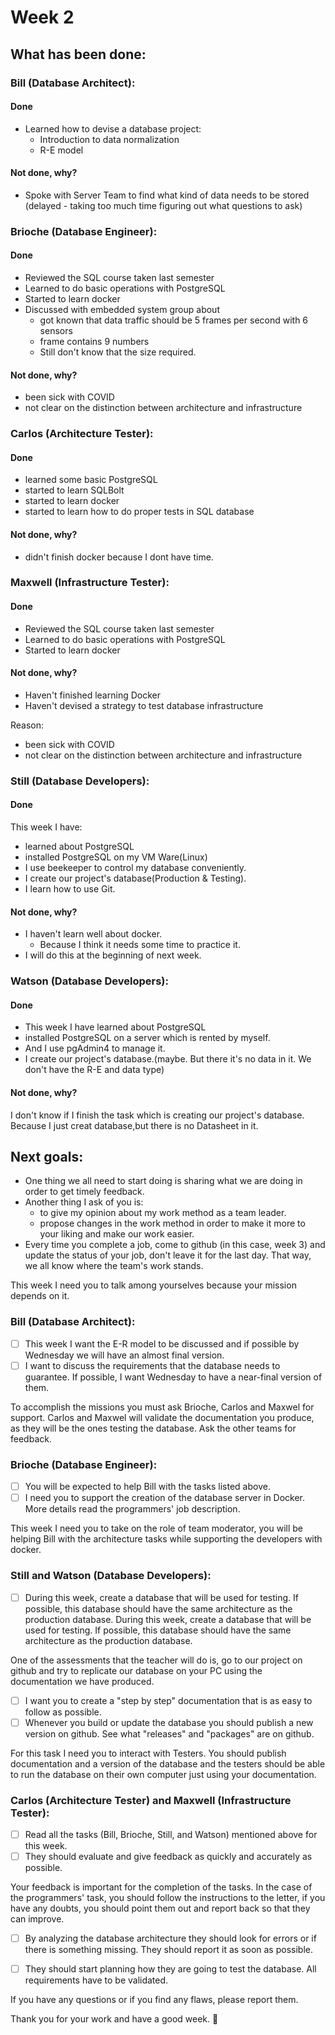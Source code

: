 # Week 2

## What has been done:

### Bill (Database Architect):

#### Done
- Learned how to devise a database project:
  - Introduction to data normalization
  - R-E model

#### Not done, why?
- Spoke with Server Team to find what kind of data needs to be stored (delayed - taking too much time figuring out what questions to ask)


### Brioche (Database Engineer):

#### Done
- Reviewed the SQL course taken last semester
- Learned to do basic operations with PostgreSQL
- Started to learn docker
- Discussed with embedded system group about  
  - got known that data traffic should be 5 frames per second with 6 sensors
  - frame contains 9 numbers
  - Still don't know that the size required.

#### Not done, why?
- been sick with COVID
- not clear on the distinction between architecture and infrastructure

### Carlos (Architecture Tester):

#### Done
- learned some basic PostgreSQL
- started to learn SQLBolt
- started to learn docker
- started to learn how to do proper tests in SQL database

#### Not done, why?
- didn't finish docker because I dont have time.


### Maxwell (Infrastructure Tester):

#### Done
- Reviewed the SQL course taken last semester
- Learned to do basic operations with PostgreSQL
- Started to learn docker

#### Not done, why?
- Haven't finished learning Docker
- Haven't devised a strategy to test database infrastructure

Reason: 
  - been sick with COVID
  - not clear on the distinction between architecture and infrastructure

### Still (Database Developers):

#### Done
This week I have:
- learned about PostgreSQL
- installed PostgreSQL on my VM Ware(Linux)
- I use beekeeper to control my database conveniently. 
- I create our project's database(Production & Testing). 
- I learn how to use Git.

#### Not done, why?
- I haven't learn well about docker. 
  - Because I think it needs some time to practice it.
- I will do this at the beginning of next week.

### Watson  (Database Developers):

#### Done
- This week I have learned about PostgreSQL
- installed PostgreSQL on a server which is rented by myself. 
- And I use pgAdmin4 to manage it.
- I create our project's database.(maybe. But there it's no data in it. We don't have the R-E and data type)

#### Not done, why?
I don't know if I finish the task which is creating our project's database. Because I just creat database,but there is no Datasheet in it.


## Next goals:

- One thing we all need to start doing is sharing what we are doing in order to get timely feedback.
- Another thing I ask of you is: 
  - to give my opinion about my work method as a team leader.
  - propose changes in the work method in order to make it more to your liking and make our work easier. 
- Every time you complete a job, come to github (in this case, week 3) and update the status of your job,
 don't leave it for the last day. That way, we all know where the team's work stands.

This week I need you to talk among yourselves because your mission depends on it.

### Bill (Database Architect):

- [ ] This week I want the E-R model to be discussed and if possible by Wednesday we will have an almost final version. 
- [ ] I want to discuss the requirements that the database needs to guarantee. If possible, I want Wednesday to have a near-final version of them.

To accomplish the missions you must ask Brioche, Carlos and Maxwel for support. 
Carlos and Maxwel will validate the documentation you produce, as they will be 
the ones testing the database. Ask the other teams for feedback.

### Brioche (Database Engineer):

- [ ] You will be expected to help Bill with the tasks listed above. 
- [ ] I need you to support the creation of the database server in Docker. More details read the programmers' job description. 

This week I need you to take on the role of team moderator, you will be helping Bill with the architecture tasks while supporting the developers with docker. 


### Still and Watson (Database Developers):

- [ ] During this week, create a database that will be used for testing. If possible, this database should have the same architecture as the production database. During this week, create a database that will be used for testing. If possible, this database should have the same architecture as the production database. 

One of the assessments that the teacher will do is, go to our project on github and try to replicate our database on your PC using the documentation we have produced. 

- [ ] I want you to create a "step by step" documentation that is as easy to follow as possible. 
- [ ] Whenever you build or update the database you should publish a new version on github. See what "releases" and "packages" are on github.

For this task I need you to interact with Testers. You should publish documentation and a version of the database and the testers should be able to run the database on their own computer just using your documentation. 

### Carlos (Architecture Tester) and Maxwell (Infrastructure Tester):

- [ ] Read all the tasks (Bill, Brioche, Still, and Watson) mentioned above for this week.
- [ ] They should evaluate and give feedback as quickly and accurately as possible. 

Your feedback is important for the completion of the tasks.
In the case of the programmers' task, you should follow the instructions to the letter, if you have any doubts, you should point them out and report back so that they can improve.

- [ ] By analyzing the database architecture they should look for errors or if there is something missing. They should report it as soon as possible.
- [ ] They should start planning how they are going to test the database. All requirements have to be validated. 


If you have any questions or if you find any flaws, please report them. 

Thank you for your work and have a good week. 🚀
